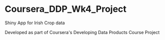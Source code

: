 # Coursera_DDP_Wk4_Project
Shiny App for Irish Crop data

Developed as part of Coursera's Developing Data Products Course Project
